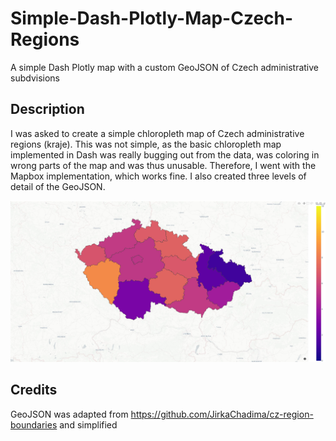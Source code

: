 # Simple-Dash-Plotly-Map-Czech-Regions
A simple Dash Plotly map with a custom GeoJSON of Czech administrative subdvisions

## Description
I was asked to create a simple chloropleth map of Czech administrative regions (kraje). This was not simple, as the basic chloropleth map implemented in Dash was really bugging out from the data, was coloring in wrong parts of the map and was thus unusable. Therefore, I went with the Mapbox implementation, which works fine. I also created three levels of detail of the GeoJSON.

<img id="Demo" width="1000" src="graphics/showcase.JPG">

## Credits
GeoJSON was adapted from https://github.com/JirkaChadima/cz-region-boundaries and simplified
